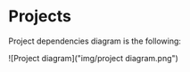 # Projects
Project dependencies diagram is the following:

![Project diagram]("img/project diagram.png")